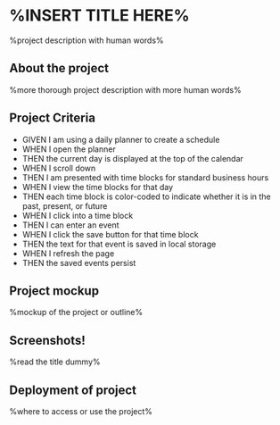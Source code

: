 # %INSERT TITLE HERE%
%project description with human words%

## About the project
%more thorough project description with more human words%

## Project Criteria

- GIVEN I am using a daily planner to create a schedule
- WHEN I open the planner
- THEN the current day is displayed at the top of the calendar
- WHEN I scroll down
- THEN I am presented with time blocks for standard business hours
- WHEN I view the time blocks for that day
- THEN each time block is color-coded to indicate whether it is in the past, present, or future
- WHEN I click into a time block
- THEN I can enter an event
- WHEN I click the save button for that time block
- THEN the text for that event is saved in local storage
- WHEN I refresh the page
- THEN the saved events persist

## Project mockup
%mockup of the project or outline%

## Screenshots!
%read the title dummy%

## Deployment of project
%where to access or use the project%